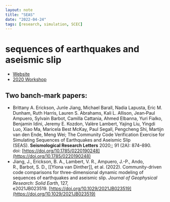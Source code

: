```yaml
---
layout: note
title: "SEAS"
date: "2022-04-24"
tags: [research, simulation, SCEC]
---
```


# sequences of earthquakes and aseismic slip

- [Website](https://strike.scec.org/cvws/seas/)
- [2020 Workshop](https://www.scec.org/workshops/2020/seas-oct)

## Two banch-mark papers:
- Brittany A. Erickson, Junle Jiang, Michael Barall, Nadia Lapusta, Eric M. Dunham, Ruth Harris, Lauren S. Abrahams, Kali L. Allison, Jean‐Paul Ampuero, Sylvain Barbot, Camilla Cattania, Ahmed Elbanna, Yuri Fialko, Benjamin Idini, Jeremy E. Kozdon, Valère Lambert, Yajing Liu, Yingdi Luo, Xiao Ma, Maricela Best McKay, Paul Segall, Pengcheng Shi, Martijn van den Ende, Meng Wei; The Community Code Verification Exercise for Simulating Sequences of Earthquakes and Aseismic Slip (SEAS). __Seismological Research Letters__ 2020;; 91 (2A): 874–890. doi: [https://doi.org/10.1785/0220190248](https://doi.org/10.1785/0220190248)
- Jiang, J., Erickson, B. A., Lambert, V. R., Ampuero, J.-P., Ando, R., Barbot, S. D., [[Ylona van Dinther]], et al. (2022). Community-driven code comparisons for three-dimensional dynamic modeling of sequences of earthquakes and aseismic slip. _Journal of Geophysical Research: Solid Earth_, 127, e2021JB023519. [https://doi.org/10.1029/2021JB023519](https://doi.org/10.1029/2021JB023519)